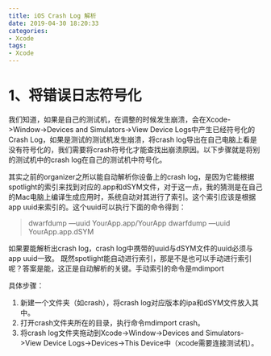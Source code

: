 ```yaml
---
title: iOS Crash Log 解析
date: 2019-04-30 18:20:33
categories:
- Xcode
tags:
- Xcode
---
```


# 1、将错误日志符号化

我们知道，如果是自己的测试机，在调整的时候发生崩溃，会在Xcode->Window->Devices and Simulators->View Device Logs中产生已经符号化的Crash Log，如果是测试的测试机发生崩溃，将crash log导出在自己电脑上看是没有符号化的，我们需要将crash符号化才能查找出崩溃原因。以下步骤就是将别的测试机中的crash log在自己的测试机中符号化。

其实之前的organizer之所以能自动解析你设备上的crash log，是因为它能根据spotlight的索引来找到对应的.app和dSYM文件，对于这一点，我的猜测是在自己的Mac电脑上编译生成应用时，系统自动对其进行了索引。这个索引应该是根据app uuid来索引的。这个uuid可以执行下面的命令得到：

>dwarfdump —uuid YourApp.app/YourApp 
>dwarfdump —uuid YourApp.app.dSYM

如果要能解析出crash log，crash log中携带的uuid与dSYM文件的uuid必须与app uuid一致。
既然spotlight能自动进行索引，那是不是也可以手动进行索引呢？答案是能，这正是自动解析的关键。手动索引的命令是mdimport

具体步骤：

1. 新建一个文件夹（如crash），将crash log对应版本的ipa和dSYM文件放入其中。
2. 打开crash文件夹所在的目录，执行命令mdimport crash。
3. 将crash log文件夹拖动到Xcode->Window->Devices and Simulators->View Device Logs->Devices->This Device中（xcode需要连接测试机）。

